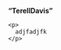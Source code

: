 <!doctype html>
<html lang="en">

<head>
    <meta charset="utf-8">
    <!-- For responsive page -->
    <meta name="viewport" content="width=device-width, initial-scale=1.0">
    <meta name="description" content="Basic HTML5 Document">
    <meta name="keywords" content="HTML5, Responsive">
    <link rel="icon" href="umd.png" type="image/png">
    <title>HTML TEMPLATE</title>
</head>

<body>
    <strong><q>TerellDavis</q></strong>

    <p>
      adjfadjfk
    </p>
</body>

</html>

